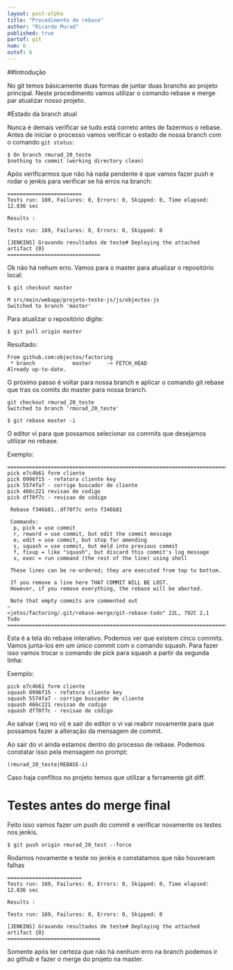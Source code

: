 ```yaml
---
layout: post-alpha
title: "Procedimento de rebase"
author: "Ricardo Murad"
published: true
partof: git
num: 6
outof: 6
---
```


##Introdução

No git temos básicamente duas formas de juntar duas branchs ao projeto principal.
Neste procedimento vamos utilizar o comando rebase e merge par atualizar nosso projeto.

#Estado da branch atual

Nunca é demais verificar se tudo está correto antes de fazermos o rebase.
Antes de iniciar o processo vamos verificar o estado de nossa branch com o comando `git status`:

    $ On branch rmurad_20_teste
    $nothing to commit (working directory clean)

Após verificarmos que não há nada pendente é que vamos fazer push e rodar o jenkis para verificar se há erros na branch:

    ========================
    Tests run: 169, Failures: 0, Errors: 0, Skipped: 0, Time elapsed: 12.836 sec
    
    Results :
    
    Tests run: 169, Failures: 0, Errors: 0, Skipped: 0
    
    [JENKINS] Gravando resultados de teste# Deploying the attached artifact {0}
    ==============================

Ok não há nehum erro. Vamos para o master para atualizar o repositório local:

	$ git checkout master

    M src/main/webapp/projeto-teste-js/js/objectos-js
    Switched to branch 'master'

Para atualizar o repositório digite:

    $ git pull origin master

Resultado:

	From github.com:objectos/factoring
	 * branch            master     -> FETCH_HEAD
	Already up-to-date.


O próximo passo é voltar para nossa branch e aplicar o comando git rebase que tras os comits do master para nossa branch.

	git checkout rmurad_20_teste 
	Switched to branch 'rmurad_20_teste'

	$ git rebase master -i

O editor vi para que possamos selecionar os commits que desejamos utilizar no rebase.

Exemplo:

	==============================================================================
	pick e7c4b61 form cliente
	pick 0996f15 - refatora cliente key
	pick 5574fa7 - corrige buscador de cliente
	pick 466c221 revisao de codigo
	pick df70f7c - revisao de código
	
	 Rebase f346b81..df70f7c onto f346b81
	
	 Commands:
	  p, pick = use commit
	  r, reword = use commit, but edit the commit message
	  e, edit = use commit, but stop for amending
	  s, squash = use commit, but meld into previous commit
	  f, fixup = like "squash", but discard this commit's log message
	  x, exec = run command (the rest of the line) using shell
	
	 These lines can be re-ordered; they are executed from top to bottom.
	
	 If you remove a line here THAT COMMIT WILL BE LOST.
	 However, if you remove everything, the rebase will be aborted.
	
	 Note that empty commits are commented out
	~                                                                               
	<jetos/factoring/.git/rebase-merge/git-rebase-todo" 22L, 792C 2,1          Tudo
	=================================================================================

Esta é a tela do rebase interativo.
Podemos ver que existem cinco commits. Vamos junta-los em um único commit com o comando squash.
Para fazer isso vamos trocar o comando de pick para squash a partir da segunda linha:

Exemplo:

	pick e7c4b61 form cliente
	squash 0996f15 - refatora cliente key
	squash 5574fa7 - corrige buscador de cliente
	squash 466c221 revisao de codigo
	squash df70f7c - revisao de código

Ao salvar (:wq no vi) e sair do editor o vi vai reabrir novamente para que possamos fazer a
alteração da mensagem de commit.

Ao sair do vi ainda estamos dentro do processo de rebase. Podemos constatar isso pela mensagem no prompt:

	(rmurad_20_teste|REBASE-i)

Caso haja conflitos no projeto temos que utilizar a ferramente git diff.

# Testes antes do merge final

Feito isso vamos fazer um push do commit e verificar novamente os testes nos jenkis.

	$ git push origin rmurad_20_test --force

Rodamos novamente e teste no jenkis e constatamos que não houveram falhas

	========================
	Tests run: 169, Failures: 0, Errors: 0, Skipped: 0, Time elapsed: 12.836 sec
	
	Results :
	
	Tests run: 169, Failures: 0, Errors: 0, Skipped: 0
	
	[JENKINS] Gravando resultados de teste# Deploying the attached artifact {0}
	==============================

Somente após ter certeza que não há nenhum erro na branch podemos ir ao github e fazer o merge do projeto na master.